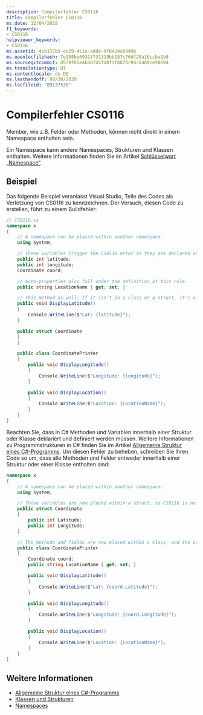 ```yaml
---
description: Compilerfehler CS0116
title: Compilerfehler CS0116
ms.date: 12/04/2018
f1_keywords:
- CS0116
helpviewer_keywords:
- CS0116
ms.assetid: 4cb137b5-ec29-4c1a-adde-9f8424cb9496
ms.openlocfilehash: 7e158be6931f731319bb187c76df28a16ccba1b8
ms.sourcegitcommit: d579fb5e4b46745fd0f1f8874c94c6469ce58604
ms.translationtype: HT
ms.contentlocale: de-DE
ms.lasthandoff: 08/30/2020
ms.locfileid: "89137538"
---
```

# <a name="compiler-error-cs0116"></a>Compilerfehler CS0116

Member, wie z.B. Felder oder Methoden, können nicht direkt in einem Namespace enthalten sein.

Ein Namespace kann andere Namespaces, Strukturen und Klassen enthalten. Weitere Informationen finden Sie im Artikel [Schlüsselwort „Namespace“](../keywords/namespace.md).

## <a name="example"></a>Beispiel

Das folgende Beispiel veranlasst Visual Studio, Teile des Codes als Verletzung von CS0116 zu kennzeichnen. Der Versuch, diesen Code zu erstellen, führt zu einem Buildfehler:

```csharp
// CS0116.cs
namespace x
{
    // A namespace can be placed within another namespace.
    using System;

    // These variables trigger the CS0116 error as they are declared outside of a struct or class.
    public int latitude;
    public int longitude;
    Coordinate coord;

    // Auto-properties also fall under the definition of this rule.
    public string LocationName { get; set; }

    // This method as well: if it isn't in a class or a struct, it's violating CS0116.
    public void DisplayLatitude()
    {
        Console.WriteLine($"Lat: {latitude}");
    }

    public struct Coordinate
    {
    }

    public class CoordinatePrinter
    {
        public void DisplayLongitude()
        {
            Console.WriteLine($"Longitude: {longitude}");
        }

        public void DisplayLocation()
        {
            Console.WriteLine($"Location: {LocationName}");
        }
    }
}
```

Beachten Sie, dass in C# Methoden und Variablen innerhalb einer Struktur oder Klasse deklariert und definiert werden müssen. Weitere Informationen zu Programmstrukturen in C# finden Sie im Artikel [Allgemeine Struktur eines C#-Programms](../../programming-guide/inside-a-program/general-structure-of-a-csharp-program.md). Um diesen Fehler zu beheben, schreiben Sie Ihren Code so um, dass alle Methoden und Felder entweder innerhalb einer Struktur oder einer Klasse enthalten sind:

```csharp
namespace x
{
    // A namespace can be placed within another namespace.
    using System;

    // These variables are now placed within a struct, so CS0116 is no longer violated.
    public struct Coordinate
    {
        public int Latitude;
        public int Longitude;
    }

    // The methods and fields are now placed within a class, and the compiler is satisfied.
    public class CoordinatePrinter
    {
        Coordinate coord;
        public string LocationName { get; set; }

        public void DisplayLatitude()
        {
            Console.WriteLine($"Lat: {coord.Latitude}");
        }

        public void DisplayLongitude()
        {
            Console.WriteLine($"Longitude: {coord.Longitude}");
        }

        public void DisplayLocation()
        {
            Console.WriteLine($"Location: {LocationName}");
        }
    }
}
```

## <a name="see-also"></a>Weitere Informationen

- [Allgemeine Struktur eines C#-Programms](../../programming-guide/inside-a-program/general-structure-of-a-csharp-program.md)
- [Klassen und Strukturen](../../programming-guide/classes-and-structs/index.md)
- [Namespaces](../../programming-guide/namespaces/index.md)

